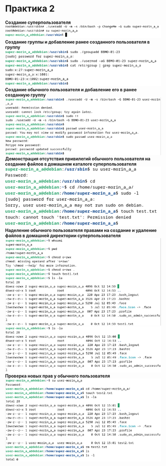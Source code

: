 <h1>Практика 2</h1>
<strong>Создание суперпользователя</strong>
<img src=https://github.com/m0xeS/TOIB/blob/main/prz2/pics/1.png>
<strong>Создание группы и добавление ранее созданного пользователя в группу</strong>
<img src=https://github.com/m0xeS/TOIB/blob/main/prz2/pics/2.png>
<strong>Создание обычного пользователя и добавление его в ранее созданную группу</strong>
<img src=https://github.com/m0xeS/TOIB/blob/main/prz2/pics/3.png>
<strong>Демонстрация отсутствия привилегий обычного пользователя на создание файлов в домашнем каталоге суперпользователя</strong>
<img src=https://github.com/m0xeS/TOIB/blob/main/prz2/pics/4.png>
<strong>Наделение обычного пользователя правами на создание и удаление файлов в домашней директории суперпользователя</strong>
<img src=https://github.com/m0xeS/TOIB/blob/main/prz2/pics/5.png>
<img src=https://github.com/m0xeS/TOIB/blob/main/prz2/pics/6.png>
<strong>Проверка новых прав у обычного пользователя</strong>
<img src=https://github.com/m0xeS/TOIB/blob/main/prz2/pics/7.png>
